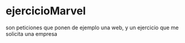 # ejercicioMarvel
son peticiones que ponen de ejemplo una web, y un ejercicio que me solicita una empresa
